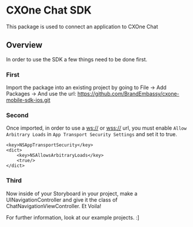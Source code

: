 # CXOne Chat SDK

This package is used to connect an application to CXOne Chat

## Overview

In order to use the SDK a few things need to be done first.

### First

Import the package into an existing project by going to File -> Add Packages -> And use the url: <https://github.com/BrandEmbassy/cxone-mobile-sdk-ios.git>

### Second

Once imported, in order to use a <ws://> or <wss://> url, you must enable `Allow Arbitrary Loads` in `App Transport Security Settings` and set it to true.

```
<key>NSAppTransportSecurity</key>
<dict>
	<key>NSAllowsArbitraryLoads</key>
	<true/>
</dict>
```

### Third

Now inside of your Storyboard in your project, make a UINavigationController and give it the class of ChatNavigationViewController. Et Voila! 

For further information, look at our example projects. :]
